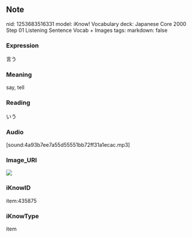 ## Note
nid: 1253683516331
model: iKnow! Vocabulary
deck: Japanese Core 2000 Step 01 Listening Sentence Vocab + Images
tags: 
markdown: false

### Expression
言う

### Meaning
say, tell

### Reading
いう

### Audio
[sound:4a93b7ee7a55d55551bb72ff31a1ecac.mp3]

### Image_URI
<!DOCTYPE html>
<title></title>
<img src="5031bf4c94fc6ffda026545821a75ffd.jpg">



### iKnowID
item:435875

### iKnowType
item
